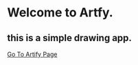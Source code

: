 # Welcome to Artfy.
## this is a simple drawing app.

[Go To Artify Page](https://abhaychhani.github.io/Artify/)